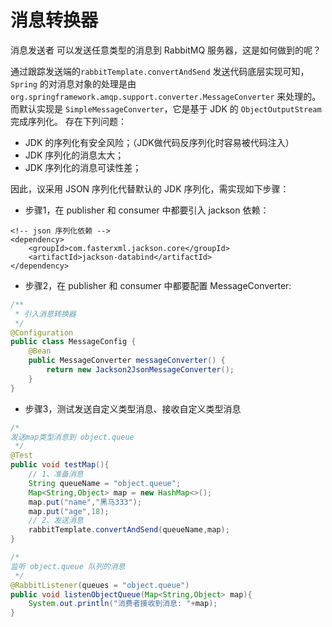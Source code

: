 # 消息转换器
消息发送者 可以发送任意类型的消息到 RabbitMQ 服务器，这是如何做到的呢？

通过跟踪发送端的`rabbitTemplate.convertAndSend` 发送代码底层实现可知，`Spring` 的对消息对象的处理是由 `org.springframework.amqp.support.converter.MessageConverter` 
来处理的。而默认实现是 `SimpleMessageConverter`，它是基于 JDK 的 `ObjectOutputStream` 完成序列化。
存在下列问题：
* JDK 的序列化有安全风险；（JDK做代码反序列化时容易被代码注入）
* JDK 序列化的消息太大；
* JDK 序列化的消息可读性差；

因此，议采用 JSON 序列化代替默认的 JDK 序列化，需实现如下步骤：
* 步骤1，在 publisher 和 consumer 中都要引入 jackson 依赖：

```pom
<!-- json 序列化依赖 -->
<dependency>
    <groupId>com.fasterxml.jackson.core</groupId>
    <artifactId>jackson-databind</artifactId>
</dependency>
```

* 步骤2，在 publisher 和 consumer 中都要配置 MessageConverter:

```java
/**
 * 引入消息转换器
 */
@Configuration
public class MessageConfig {
    @Bean
    public MessageConverter messageConverter() {
        return new Jackson2JsonMessageConverter();
    }
}
```

* 步骤3，测试发送自定义类型消息、接收自定义类型消息

```java
/*
发送map类型消息到 object.queue
 */
@Test
public void testMap(){
    // 1、准备消息
    String queueName = "object.queue";
    Map<String,Object> map = new HashMap<>();
    map.put("name","黑马333");
    map.put("age",18);
    // 2、发送消息
    rabbitTemplate.convertAndSend(queueName,map);
}
```

```java
/*
监听 object.queue 队列的消息
 */
@RabbitListener(queues = "object.queue")
public void listenObjectQueue(Map<String,Object> map){
    System.out.println("消费者接收到消息: "+map);
}
```
